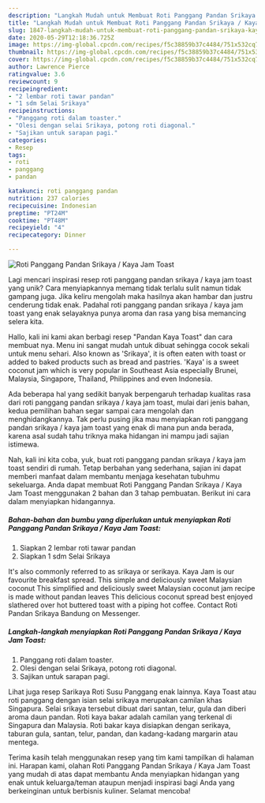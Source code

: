 ```yaml
---
description: "Langkah Mudah untuk Membuat Roti Panggang Pandan Srikaya / Kaya Jam Toast yang Bikin Ngiler"
title: "Langkah Mudah untuk Membuat Roti Panggang Pandan Srikaya / Kaya Jam Toast yang Bikin Ngiler"
slug: 1847-langkah-mudah-untuk-membuat-roti-panggang-pandan-srikaya-kaya-jam-toast-yang-bikin-ngiler
date: 2020-05-29T12:18:36.725Z
image: https://img-global.cpcdn.com/recipes/f5c38859b37c4484/751x532cq70/roti-panggang-pandan-srikaya-kaya-jam-toast-foto-resep-utama.jpg
thumbnail: https://img-global.cpcdn.com/recipes/f5c38859b37c4484/751x532cq70/roti-panggang-pandan-srikaya-kaya-jam-toast-foto-resep-utama.jpg
cover: https://img-global.cpcdn.com/recipes/f5c38859b37c4484/751x532cq70/roti-panggang-pandan-srikaya-kaya-jam-toast-foto-resep-utama.jpg
author: Lawrence Pierce
ratingvalue: 3.6
reviewcount: 9
recipeingredient:
- "2 lembar roti tawar pandan"
- "1 sdm Selai Srikaya"
recipeinstructions:
- "Panggang roti dalam toaster."
- "Olesi dengan selai Srikaya, potong roti diagonal."
- "Sajikan untuk sarapan pagi."
categories:
- Resep
tags:
- roti
- panggang
- pandan

katakunci: roti panggang pandan 
nutrition: 237 calories
recipecuisine: Indonesian
preptime: "PT24M"
cooktime: "PT48M"
recipeyield: "4"
recipecategory: Dinner

---
```



![Roti Panggang Pandan Srikaya / Kaya Jam Toast](https://img-global.cpcdn.com/recipes/f5c38859b37c4484/751x532cq70/roti-panggang-pandan-srikaya-kaya-jam-toast-foto-resep-utama.jpg)

Lagi mencari inspirasi resep roti panggang pandan srikaya / kaya jam toast yang unik? Cara menyiapkannya memang tidak terlalu sulit namun tidak gampang juga. Jika keliru mengolah maka hasilnya akan hambar dan justru cenderung tidak enak. Padahal roti panggang pandan srikaya / kaya jam toast yang enak selayaknya punya aroma dan rasa yang bisa memancing selera kita.

Hallo, kali ini kami akan berbagi resep &#34;Pandan Kaya Toast&#34; dan cara membuat nya. Menu ini sangat mudah untuk dibuat sehingga cocok sekali untuk menu sehari. Also known as &#39;Srikaya&#39;, it is often eaten with toast or added to baked products such as bread and pastries. &#39;Kaya&#39; is a sweet coconut jam which is very popular in Southeast Asia especially Brunei, Malaysia, Singapore, Thailand, Philippines and even Indonesia.

Ada beberapa hal yang sedikit banyak berpengaruh terhadap kualitas rasa dari roti panggang pandan srikaya / kaya jam toast, mulai dari jenis bahan, kedua pemilihan bahan segar sampai cara mengolah dan menghidangkannya. Tak perlu pusing jika mau menyiapkan roti panggang pandan srikaya / kaya jam toast yang enak di mana pun anda berada, karena asal sudah tahu triknya maka hidangan ini mampu jadi sajian istimewa.


Nah, kali ini kita coba, yuk, buat roti panggang pandan srikaya / kaya jam toast sendiri di rumah. Tetap berbahan yang sederhana, sajian ini dapat memberi manfaat dalam membantu menjaga kesehatan tubuhmu sekeluarga. Anda dapat membuat Roti Panggang Pandan Srikaya / Kaya Jam Toast menggunakan 2 bahan dan 3 tahap pembuatan. Berikut ini cara dalam menyiapkan hidangannya.

<!--inarticleads1-->

##### Bahan-bahan dan bumbu yang diperlukan untuk menyiapkan Roti Panggang Pandan Srikaya / Kaya Jam Toast:

1. Siapkan 2 lembar roti tawar pandan
1. Siapkan 1 sdm Selai Srikaya


It&#39;s also commonly referred to as srikaya or serikaya. Kaya Jam is our favourite breakfast spread. This simple and deliciously sweet Malaysian coconut This simplified and deliciously sweet Malaysian coconut jam recipe is made without pandan leaves This delicious coconut spread best enjoyed slathered over hot buttered toast with a piping hot coffee. Contact Roti Pandan Srikaya Bandung on Messenger. 

<!--inarticleads2-->

##### Langkah-langkah menyiapkan Roti Panggang Pandan Srikaya / Kaya Jam Toast:

1. Panggang roti dalam toaster.
1. Olesi dengan selai Srikaya, potong roti diagonal.
1. Sajikan untuk sarapan pagi.


Lihat juga resep Sarikaya Roti Susu Panggang enak lainnya. Kaya Toast atau roti panggang dengan isian selai srikaya merupakan camilan khas Singapura. Selai srikaya tersebut dibuat dari santan, telur, gula dan diberi aroma daun pandan. Roti kaya bakar adalah camilan yang terkenal di Singapura dan Malaysia. Roti bakar kaya disiapkan dengan serikaya, taburan gula, santan, telur, pandan, dan kadang-kadang margarin atau mentega. 

Terima kasih telah menggunakan resep yang tim kami tampilkan di halaman ini. Harapan kami, olahan Roti Panggang Pandan Srikaya / Kaya Jam Toast yang mudah di atas dapat membantu Anda menyiapkan hidangan yang enak untuk keluarga/teman ataupun menjadi inspirasi bagi Anda yang berkeinginan untuk berbisnis kuliner. Selamat mencoba!

